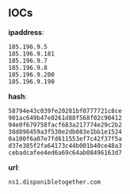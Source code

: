 
## IOCs

__ipaddress__:

```text
185.196.9.5
185.196.9.181
185.196.9.7
185.196.9.8
185.196.9.200
185.196.9.190
```
__hash__:

```text
58794e43c039fe20281bf0777721c8ce
901ac649b47e0261d88f568f02c90412
94e0f679758facf683a217774e29c2b2
38d898459a3f530e2db083e1bb1e1524
0a100f6a07e7fd611553ef7c42f37f5a
d37e385f2fa64173c44b001b40ce48a3
cebadcafee4ed6a69c64ab08496163d7
```
__url__:

```text
ns1.disponibletogether.com
```